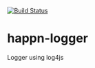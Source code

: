 [![Build Status](https://travis-ci.org/happner/happn-logger.svg?branch=master)](https://travis-ci.org/happner/happn-logger)

# happn-logger

Logger using log4js
